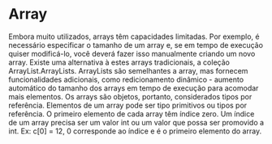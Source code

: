 Array
=====

 Embora muito utilizados, arrays têm capacidades limitadas. Por exemplo, é necessário especificar o tamanho de um array e, se em tempo de execução quiser modificá-lo, você deverá fazer isso manualmente criando um novo array. Existe uma alternativa à estes arrays tradicionais, a coleção ArrayList.ArrayLists. ArrayLists são semelhantes a array, mas fornecem funcionalidades adicionais, como redicionamento dinâmico - aumento automático do tamanho dos arrays em tempo de execução para acomodar mais elementos.
 Os arrays são objetos, portanto, considerados tipos por referência. Elementos de um array pode ser tipo primitivos ou tipos por referência. O primeiro elemento de cada array têm índice zero. Um índice de um array precisa ser um valor int ou um valor que possa ser promovido a int. Ex: c[0] = 12, 0 corresponde ao índice e é o primeiro elemento do array.
